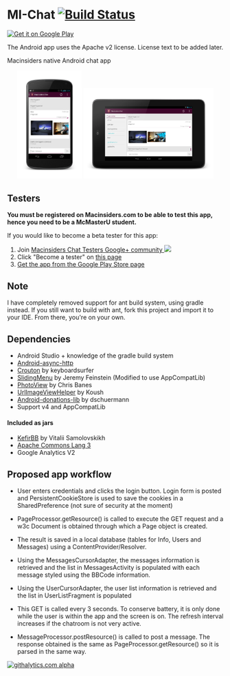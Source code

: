 MI-Chat [![Build Status](https://travis-ci.org/AfzalivE/MI-Chat.png?branch=master)](https://travis-ci.org/AfzalivE/MI-Chat)
=======
<a href="https://play.google.com/store/apps/details?id=com.afzaln.mi_chat">
  <img alt="Get it on Google Play"
       src="https://developer.android.com/images/brand/en_generic_rgb_wo_45.png" />
</a>

The Android app uses the Apache v2 license. License text to be added later.

Macinsiders native Android chat app

<p align="center">
  <img src="/design/latest/messages_activity_phone.png" alt="Messages screen (Phone)" height="30%" width="30%"/>
  <img src="/design/latest/messages_activity_tablet.png" alt="Messages screen (Tablet)" height="60%" width="60%"/>
</p>


Testers
-------
**You must be registered on Macinsiders.com to be able to test this app, hence you need to be a McMasterU student.**

If you would like to become a beta tester for this app:

1. Join [Macinsiders Chat Testers Google+ community ![](http://ssl.gstatic.com/images/icons/gplus-16.png)](https://plus.google.com/communities/111130353234641996811)
2. Click "Become a tester" on [this page](https://play.google.com/apps/testing/com.afzaln.mi_chat/)
3. [Get the app from the Google Play Store page](https://play.google.com/store/apps/details?id=com.afzaln.mi_chat)

Note
----
I have completely removed support for ant build system, using gradle instead.
If you still want to build with ant, fork this project and import it to your IDE. From there, you're on your own.

Dependencies
------------
- Android Studio + knowledge of the gradle build system
- [Android-async-http](https://github.com/loopj/android-async-http)
- [Crouton](https://github.com/keyboardsurfer/Crouton) by keyboardsurfer
- [SlidingMenu](https://github.com/jfeinstein10/SlidingMenu) by Jeremy Feinstein (Modified to use AppCompatLib)
- [PhotoView](https://github.com/chrisbanes/PhotoView) by Chris Banes
- [UrlImageViewHelper](https://github.com/koush/UrlImageViewHelper) by Koush
- [Android-donations-lib](https://github.com/dschuermann/android-donations-lib/) by dschuermann
- Support v4 and AppCompatLib

#### Included as jars

- [KefirBB](https://github.com/kefirfromperm/kefirbb) by Vitalii Samolovskikh
- [Apache Commons Lang 3](http://commons.apache.org/proper/commons-lang/)
- Google Analytics V2


Proposed app workflow
-----------------------------------
- User enters credentials and clicks the login button. Login form is posted and PersistentCookieStore is used to save the cookies in a SharedPreference (not sure of security at the moment)
- PageProcessor.getResource() is called to execute the GET request and a w3c Document is obtained through which a Page object is created.
- The result is saved in a local database (tables for Info, Users and Messages) using a ContentProvider/Resolver.
- Using the MessagesCursorAdapter, the messages information is retrieved and the list in MessagesActivity is populated with each message styled using the BBCode information.
- Using the UserCursorAdapter, the user list information is retrieved and the list in UserListFragment is populated
- This GET is called every 3 seconds. To conserve battery, it is only done while the user is within the app and the screen is on. The refresh interval increases if the chatroom is not very active.

- MessageProcessor.postResource() is called to post a message. The response obtained is the same as PageProcessor.getResource() so it is parsed in the same way.

[![githalytics.com alpha](https://cruel-carlota.pagodabox.com/03c00d47f90ba39a1f9cd9c7ee9b9e40 "githalytics.com")](http://githalytics.com/AfzalivE/MI-Chat)
